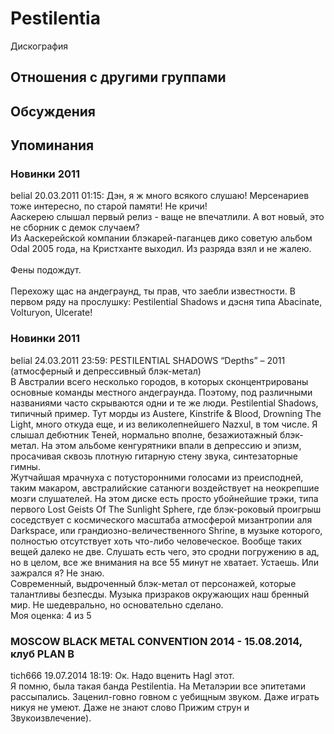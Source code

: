 # Pestilentia

Дискография

## Отношения с другими группами


## Обсуждения


## Упоминания

### Новинки 2011

belial 20.03.2011 01:15:
Дэн, я ж много всякого слушаю! Мерсенариев тоже интересно, по старой памяти! Не кричи!<BR>Ааскерею слышал первый релиз - ваще не впечатлили. А вот новый, это не сборник с демок случаем? <BR>Из Ааскерейской компании блэкарей-паганцев дико советую альбом Odal 2005 года, на Кристханте выходил. Из разряда взял и не жалею.<BR><BR>Фены подождут. <BR><BR>Перехожу щас на андеграунд, ты прав, что заебли известности. В первом ряду на прослушку: Pestilential Shadows и дэсня типа Abacinate, Volturyon, Ulcerate! 

### Новинки 2011

belial 24.03.2011 23:59:
PESTILENTIAL SHADOWS “Depths” – 2011 (атмосферный и депрессивный блэк-метал)<BR>В Австралии всего несколько городов, в которых сконцентрированы основные команды местного андеграунда. Поэтому, под различными названиями часто скрываются одни и те же люди. Pestilential Shadows, типичный пример. Тут морды из Austere, Kinstrife & Blood, Drowning The Light, много откуда еще, и из великолепнейшего Nazxul, в том числе. Я слышал дебютник Теней, нормально вполне, безажиотажный блэк-метал. На этом альбоме кенгурятники впали в депрессию и эпизм, просачивая сквозь плотную гитарную стену звука, синтезаторные гимны. <BR>Жутчайшая мрачнуха с потусторонними голосами из преисподней, таким макаром, австралийские сатанюги воздействует на неокрепшие мозги слушателей. На этом диске есть просто убойнейшие трэки, типа первого Lost Geists Of The Sunlight Sphere, где блэк-роковый проигрыш соседствует с космического масштаба атмосферой мизантропии аля Darkspace, или грандиозно-величественного Shrine, в музыке которого, полностью отсутствует хоть что-либо человеческое. Вообще таких вещей далеко не две. Слушать есть чего, это сродни погружению в ад, но в целом, все же внимания на все 55 минут не хватает. Устаешь. Или зажрался я? Не знаю.<BR>Современный, выдроченный блэк-метал от персонажей, которые талантливы безпесды. Музыка призраков окружающих наш бренный мир. Не шедеврально, но основательно сделано.<BR>Моя оценка: 4 из 5       <BR>

### MOSCOW BLACK METAL CONVENTION 2014 - 15.08.2014, клуб PLAN B

tich666 19.07.2014 18:19:
Ок. Надо вценить Hagl этот.<BR>Я помню, была такая банда Pestilentia. На Металэрии все эпитетами рассыпались. Заценил-говно говном с уебищным звуком. Даже играть никуя не умеют. Даже не знают слово Прижим струн и Звукоизвлечение).


